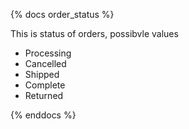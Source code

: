 {% docs order_status %}

This is status of orders, possibvle values 
- Processing
- Cancelled
- Shipped
- Complete
- Returned

{% enddocs %}